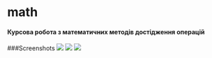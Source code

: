 # math
#### Курсова робота з математичних методів достідження операцій
###Screenshots
![](http://fs8.www.ex.ua/show/236738364/236738364.jpg)
![](http://fs8.www.ex.ua/show/236738376/236738376.jpg)
![](http://fs8.www.ex.ua/show/236738320/236738320.jpg)
